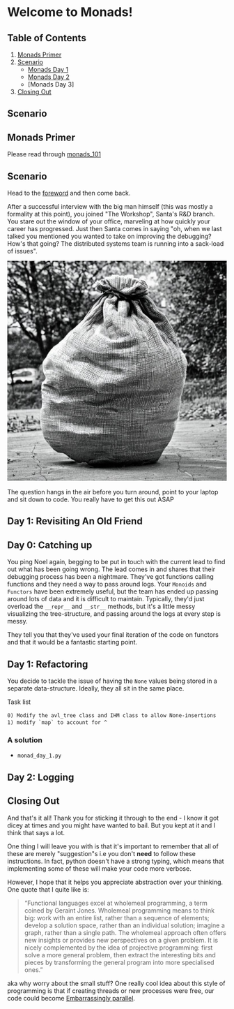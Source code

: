 # Welcome to Monads!

## Table of Contents

1) [Monads Primer](#monads-primer)
2) [Scenario](#scenario)
   - [Monads Day 1](#day-1--revisiting-an-old-friend)
   - [Monads Day 2]()
   - [Monads Day 3]
3) [Closing Out](#closing-out)

## Scenario

## Monads Primer

Please read through [monads_101](notes/monads_101.md)

## Scenario

Head to the [foreword](foreword.md) and then come back.

After a successful interview with the big man himself (this was mostly a formality at this point), you joined "The
Workshop", Santa's R&D branch. You stare out the window of your office, marveling at how quickly your career has
progressed. Just then Santa comes in saying "oh, when we last talked you mentioned you wanted to take on improving the
debugging? How's that going? The distributed systems team is running into a sack-load of issues".

![Sack of problems](../assets/big_sack_of_problems.jpg)

The question hangs in
the air before you turn around, point to your laptop and sit down to code. You really have to get this out ASAP


## Day 1: Revisiting An Old Friend

## Day 0: Catching up

You ping Noel again, begging to be put in touch with the current lead to find out what has been going wrong. The lead
comes in and shares
that their debugging process has been a nightmare. They've got functions calling functions and they need a way to pass
around logs. Your
`Monoids` and `Functors` have been extremely useful, but the team has ended up passing around lots of data and it is
difficult to maintain. Typically, they'd just overload the `__repr__` and `__str__` methods, but it's a little messy
visualizing
the tree-structure, and passing around the logs at every step is messy.

They tell you that they've used your final iteration of the code on functors and that it would be a fantastic starting
point.

## Day 1: Refactoring

You decide to tackle the issue of having the `None` values being stored in a separate data-structure. Ideally, they all
sit in the same place.

Task list

```
0) Modify the avl_tree class and IHM class to allow None-insertions
1) modify `map` to account for ^
```

### A solution

- `monad_day_1.py`

## Day 2: Logging



## Closing Out

And that's it all! Thank you for sticking it through to the end - I know it got dicey at times and you might have wanted
to bail. But you kept at it and I think that says a lot.

One thing I will leave you with is that it's important to remember that all of these are merely "suggestion"s i.e you
don't **need** to follow these instructions. In fact, python doesn't
have a strong typing, which means that implementing some of these will make your code more verbose.

However, I hope that it helps you appreciate abstraction over your thinking. One quote that I quite like is: 

> “Functional languages excel at wholemeal programming, a term coined by Geraint Jones. Wholemeal programming means to
think big: work with an entire list, rather than a sequence of elements; develop a solution space, rather than an
individual solution; imagine a graph, rather than a single path. The wholemeal approach often offers new insights or
provides new perspectives on a given problem. It is nicely complemented by the idea of projective programming: first
solve a more general problem, then extract the interesting bits and pieces by transforming the general program into more
specialised ones.”

aka why worry about the small stuff? One really cool idea about this style of programming is that if creating threads or 
new processes were free, our code could become [Embarrassingly parallel](https://en.wikipedia.org/wiki/Embarrassingly_parallel).